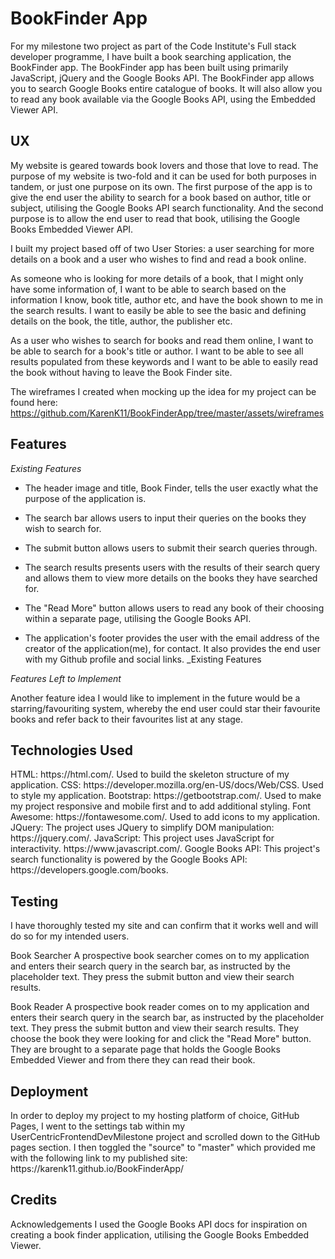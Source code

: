 <h1>BookFinder App</h1>

For my milestone two project as part of the Code Institute's Full stack developer programme, I have built a book searching application, the BookFinder app. The BookFinder app has been built using primarily JavaScript, jQuery and the Google Books API. The BookFinder app allows you to search Google Books entire catalogue of books. It will also allow you to read any book available via the Google Books API, using the Embedded Viewer API.

<h2>UX</h2>
My website is geared towards book lovers and those that love to read. The purpose of my website is two-fold and it can be used for both purposes in tandem, or just one purpose on its own. The first purpose of the app is to give the end user the ability to search for a book based on author, title or subject, utilising the Google Books API search functionality. And the second purpose is to allow the end user to read that book, utilising the Google Books Embedded Viewer API. 

I built my project based off of two User Stories: a user searching for more details on a book and a user who wishes to find and read a book online.

As someone who is looking for more details of a book, that I might only have some information of, I want to be able to search based on the information I know, book title, author etc, and have the book shown to me in the search results. I want to easily be able to see the basic and defining details on the book, the title, author, the publisher etc.

As a user who wishes to search for books and read them online, I want to be able to search for a book's title or author. I want to be able to see all results populated from these keywords and I want to be able to easily read the book without having to leave the Book Finder site. 

The wireframes I created when mocking up the idea for my project can be found here: https://github.com/KarenK11/BookFinderApp/tree/master/assets/wireframes

<h2>Features</h2>

_Existing Features_

- The header image and title, Book Finder, tells the user exactly what the purpose of the application is. 

- The search bar allows users to input their queries on the books they wish to search for.

- The submit button allows users to submit their search queries through.

- The search results presents users with the results of their search query and allows them to view more details on the books they have searched for. 

- The "Read More" button allows users to read any book of their choosing within a separate page, utilising the Google Books API.

- The application's footer provides the user with the email address of the creator of the application(me), for contact. It also provides the end user with my Github profile and social links. 
_Existing Features

_Features Left to Implement_

Another feature idea I would like to implement in the future would be a starring/favouriting system, whereby the end user could star their favourite books and refer back to their favourites list at any stage.

<h2>Technologies Used</h2>
HTML: https://html.com/. Used to build the skeleton structure of my application.
CSS: https://developer.mozilla.org/en-US/docs/Web/CSS. Used to style my application.
Bootstrap: https://getbootstrap.com/. Used to make my project responsive and mobile first and to add additional styling.
Font Awesome: https://fontawesome.com/. Used to add icons to my application. 
JQuery: The project uses JQuery to simplify DOM manipulation: https://jquery.com/.
JavaScript: This project uses JavaScript for interactivity. https://www.javascript.com/. 
Google Books API: This project's search functionality is powered by the Google Books API: https://developers.google.com/books.
  
<h2>Testing</h2>
I have thoroughly tested my site and can confirm that it works well and will do so for my intended users.

Book Searcher 
A prospective book searcher comes on to my application and enters their search query in the search bar, as instructed by the placeholder text. They press the submit button and view their search results.

Book Reader 
A prospective book reader comes on to my application and enters their search query in the search bar, as instructed by the placeholder text. They press the submit button and view their search results. They choose the book they were looking for and click the "Read More" button. They are brought to a separate page that holds the Google Books Embedded Viewer and from there they can read their book. 

<h2>Deployment</h2>
In order to deploy my project to my hosting platform of choice, GitHub Pages, I went to the settings tab within my UserCentricFrontendDevMilestone project and scrolled down to the GitHub pages section. I then toggled the "source" to "master" which provided me with the following link to my published site: https://karenk11.github.io/BookFinderApp/

<h2>Credits</h2>
Acknowledgements
I used the Google Books API docs for inspiration on creating a book finder application, utilising the Google Books Embedded Viewer. 


